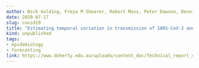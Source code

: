 ```yaml
---
author: Nick Golding, Freya M Shearer, Robert Moss, Peter Dawson, Dennis Liu, Joshua V Ross, Rob J Hyndman, Cameron Zachreson, Nic Geard, Jodie McVernon, David J Price, and James M McCaw
date: 2020-07-17
slug: covid19
title: "Estimating temporal variation in transmission of SARS-CoV-2 and physical distancing behaviour in Australia"
kind: unpublished
tags:
- epidemiology
- forecasting
link: https://www.doherty.edu.au/uploads/content_doc/Technical_report_4_update_29July2020.pdf
---
```


